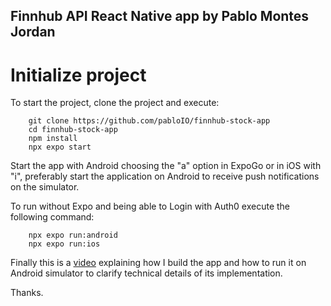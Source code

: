## Finnhub API React Native app by Pablo Montes Jordan

# Initialize project
To start the project, clone the project and execute:
```
    git clone https://github.com/pabloIO/finnhub-stock-app
    cd finnhub-stock-app
    npm install
    npx expo start 
```

Start the app with Android choosing the "a" option in ExpoGo or in iOS with "i", preferably start the application on Android to receive push notifications on the simulator.

To run without Expo and being able to Login with Auth0 execute the following command:

```
    npx expo run:android
    npx expo run:ios
```

Finally this is a [video](https://youtu.be/eoDn0iNHgL8) explaining how I build the app and how to run it on Android simulator to clarify technical details of its implementation. 

Thanks.